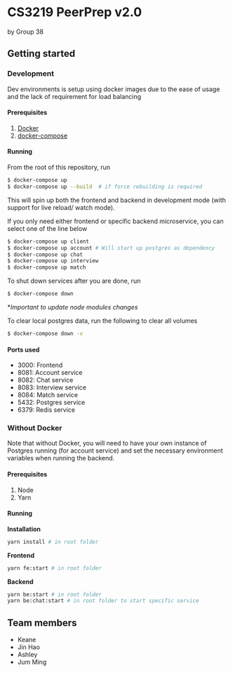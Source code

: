 # CS3219 PeerPrep v2.0
by Group 38

## Getting started

### Development
Dev environments is setup using docker images due to the ease of usage and the lack of requirement for load balancing

#### Prerequisites

1. [Docker](https://docs.docker.com/get-docker/)
1. [docker-compose](https://docs.docker.com/compose/install/)

#### Running 

From the root of this repository, run
```bash
$ docker-compose up
$ docker-compose up --build  # if force rebuilding is required
```

This will spin up both the frontend and backend in development mode (with support for live reload/ watch mode).

If you only need either frontend or specific backend microservice, you can select one of the line below
```bash
$ docker-compose up client
$ docker-compose up account # Will start up postgres as dependency
$ docker-compose up chat
$ docker-compose up interview
$ docker-compose up match
```

To shut down services after you are done, run
```bash
$ docker-compose down
```
**Important to update node modules changes*



To clear local postgres data, run the following to clear all volumes
```bash
$ docker-compose down -v
```

#### Ports used
* 3000: Frontend
* 8081: Account service
* 8082: Chat service
* 8083: Interview service
* 8084: Match service
* 5432: Postgres service
* 6379: Redis service

### Without Docker

Note that without Docker, you will need to have your own instance of Postgres running (for account service) and set the necessary environment variables when running the backend.

#### Prerequisites

1. Node
1. Yarn

#### Running

**Installation**
```bash
yarn install # in root folder
```

**Frontend**
```bash
yarn fe:start # in root folder
```

**Backend**
```bash
yarn be:start # in root folder
yarn be:chat:start # in root folder to start specific service
```
## Team members
- Keane
- Jin Hao
- Ashley
- Jum Ming
